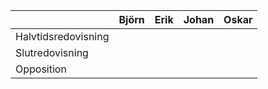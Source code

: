 
|                     | Björn | Erik | Johan | Oskar |
|---------------------|-------|------|-------|-------|
| Halvtidsredovisning |       |      |       |       |
| Slutredovisning     |       |      |       |       |
| Opposition          |       |      |       |       |
